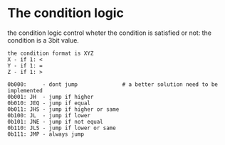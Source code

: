 # The condition logic

the condition logic control wheter the condition is satisfied or not:
the condition is a 3bit value.

```text
the condition format is XYZ
X - if 1: <
Y - if 1: =
Z - if 1: >
```

```text
0b000:     - dont jump              # a better solution need to be implemented
0b001: JH  - jump if higher
0b010: JEQ - jump if equal
0b011: JHS - jump if higher or same
0b100: JL  - jump if lower
0b101: JNE - jump if not equal
0b110: JLS - jump if lower or same
0b111: JMP - always jump
```
